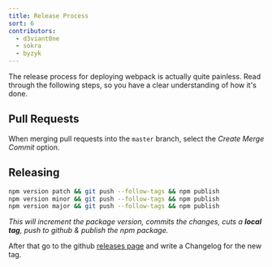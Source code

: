 ```yaml
---
title: Release Process
sort: 6
contributors:
  - d3viant0ne
  - sokra
  - byzyk
---
```


The release process for deploying webpack is actually quite painless. Read through the following steps, so you have a clear understanding of how it's done.


## Pull Requests

When merging pull requests into the `master` branch, select the _Create Merge Commit_ option.


## Releasing

```bash
npm version patch && git push --follow-tags && npm publish
npm version minor && git push --follow-tags && npm publish
npm version major && git push --follow-tags && npm publish
```

_This will increment the package version, commits the changes, cuts a __local tag__, push to github & publish the npm package._

After that go to the github [releases page](https://github.com/webpack/webpack/releases) and write a Changelog for the new tag.
